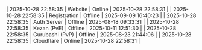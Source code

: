 | 2025-10-28 22:58:35 | Website | Online | 2025-10-28 22:58:31 |
| 2025-10-28 22:58:35 | Registration | Offline | 2025-09-09 16:40:23 |
| 2025-10-28 22:58:35 | Auth Server | Offline | 2025-08-18 09:33:31 |
| 2025-10-28 22:58:35 | Kezan (PvE) | Offline | 2025-10-11 12:51:30 |
| 2025-10-28 22:58:35 | Gurubashi (PvP) | Offline | 2025-08-23 21:44:06 |
| 2025-10-28 22:58:35 | Cloudflare | Online | 2025-10-28 22:58:31 |
